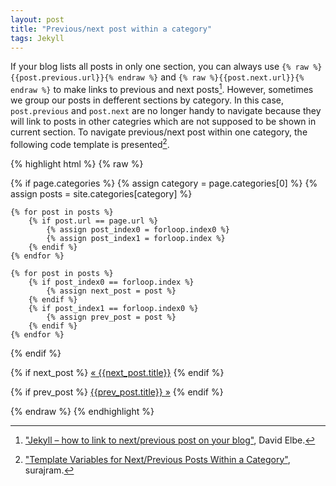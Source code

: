 ```yaml
---
layout: post
title: "Previous/next post within a category"
tags: Jekyll
---
```


If your blog lists all posts in only one section, you can always use `{% raw %}{{post.previous.url}}{% endraw %}` and `{% raw %}{{post.next.url}}{% endraw %}` to make links to previous and next posts[^jek]. However, sometimes we group our posts in defferent sections by category. In this case, `post.previous` and `post.next` are no longer handy to navigate because they will link to posts in other categries which are not supposed to be shown in current section. To navigate previous/next post within one category, the following code template is presented[^tem].

<!-- more -->

{% highlight html %}
{% raw %}

{% if page.categories %}
    {% assign category = page.categories[0] %}
    {% assign posts = site.categories[category] %}

    {% for post in posts %}
        {% if post.url == page.url %}
            {% assign post_index0 = forloop.index0 %}
            {% assign post_index1 = forloop.index %}
        {% endif %}
    {% endfor %}

    {% for post in posts %}
        {% if post_index0 == forloop.index %}
            {% assign next_post = post %}
        {% endif %}
        {% if post_index1 == forloop.index0 %}
            {% assign prev_post = post %}
        {% endif %}
    {% endfor %}
{% endif %}

{% if next_post %}
    <a href="{{site.baseurl}}{{next_post.url}}" class="prev">&laquo; {{next_post.title}}</a>
{% endif %}

{% if prev_post %}
    <a href="{{site.baseurl}}{{prev_post.url}}" class="next">{{prev_post.title}} &raquo;</a>
{% endif %}

{% endraw %}
{% endhighlight %}

[^jek]: ["Jekyll – how to link to next/previous post on your blog"](http://david.elbe.me/jekyll/2015/06/20/how-to-link-to-next-and-previous-post-with-jekyll.html), David Elbe.
[^tem]: ["Template Variables for Next/Previous Posts Within a Category"](https://github.com/jekyll/jekyll/issues/260), surajram.